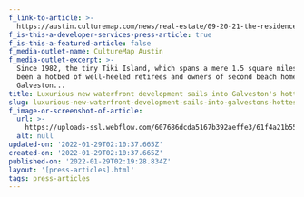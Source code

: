 ```yaml
---
f_link-to-article: >-
  https://austin.culturemap.com/news/real-estate/09-20-21-the-residences-at-tiki-island-galveston-for-sale-nan-properties-aus/
f_is-this-a-developer-services-press-article: true
f_is-this-a-featured-article: false
f_media-outlet-name: CultureMap Austin
f_media-outlet-excerpt: >-
  Since 1982, the tiny Tiki Island, which spans a mere 1.5 square miles, has
  been a hotbed of well-heeled retirees and owners of second beach homes in
  Galveston...
title: Luxurious new waterfront development sails into Galveston's hottest island
slug: luxurious-new-waterfront-development-sails-into-galvestons-hottest-island-3
f_image-or-screenshot-of-article:
  url: >-
    https://uploads-ssl.webflow.com/607686dcda5167b392aeffe3/61f4a21b55c904b6a080404c_Screen%20Shot%202022-01-21%20at%2010.07.00%20AM.png
  alt: null
updated-on: '2022-01-29T02:10:37.665Z'
created-on: '2022-01-29T02:10:37.665Z'
published-on: '2022-01-29T02:19:28.834Z'
layout: '[press-articles].html'
tags: press-articles
---
```



